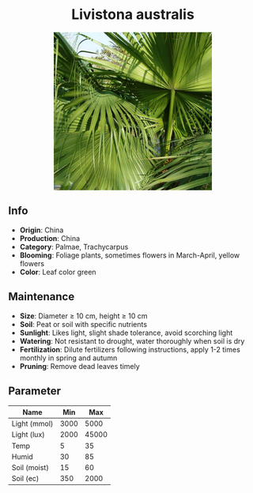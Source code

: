 <h1 align='center'>Livistona australis</h1>
<p align="center">
    <img 
        align='center'
        width='320'
        src="../images/livistona australis.png" 
        alt='Livistona australis' />
</p>

## Info

 - **Origin**: China
 - **Production**: China
 - **Category**: Palmae, Trachycarpus
 - **Blooming**: Foliage plants, sometimes flowers in March-April, yellow flowers
 - **Color**: Leaf color green

## Maintenance

 - **Size**: Diameter ≥ 10 cm, height ≥ 10 cm
 - **Soil**: Peat or soil with specific nutrients
 - **Sunlight**: Likes light, slight shade tolerance, avoid scorching light
 - **Watering**: Not resistant to drought, water thoroughly when soil is dry
 - **Fertilization**: Dilute fertilizers following instructions, apply 1-2 times monthly in spring and autumn
 - **Pruning**: Remove dead leaves timely

## Parameter

| Name         | Min  | Max   |
|--------------|------|-------|
| Light (mmol) | 3000 | 5000  |
| Light (lux)  | 2000 | 45000 |
| Temp         | 5    | 35    |
| Humid        | 30   | 85    |
| Soil (moist) | 15   | 60    |
| Soil (ec)    | 350  | 2000  |